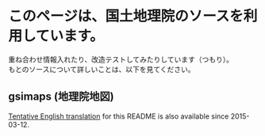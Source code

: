 # このページは、国土地理院のソースを利用しています。
重ね合わせ情報入れたり、改造テストしてみたりしています（つもり）。<br>
もとのソースについて詳しいことは、以下を見てください。

## gsimaps (地理院地図)
<a href='https://github.com/gsi-cyberjapan/gsimaps/blob/gh-pages/README.en.md'>Tentative English translation</a> for this README is also available since 2015-03-12.
